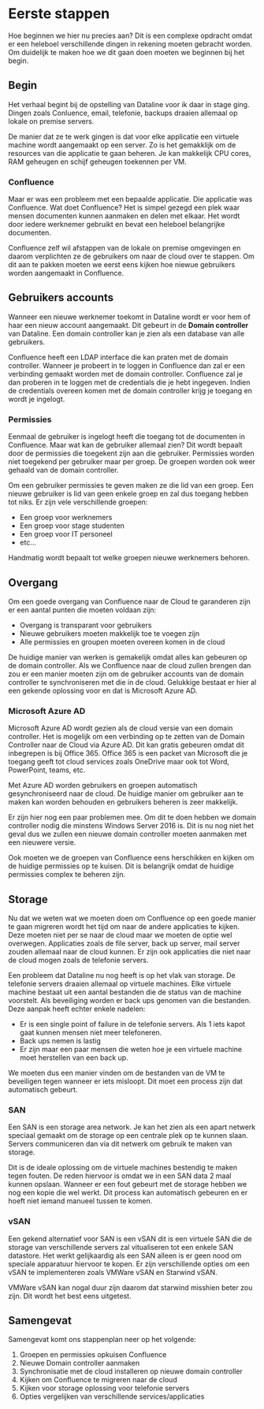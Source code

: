 # Eerste stappen

<!-- TODO dit hoofdstuk mag weg en moet verwerkt worden in de andere hoofdstukken -->

Hoe beginnen we hier nu precies aan? Dit is een complexe opdracht omdat er een heleboel verschillende dingen in rekening moeten gebracht worden. Om duidelijk te maken hoe we dit gaan doen moeten we beginnen bij het begin.

## Begin

Het verhaal begint bij de opstelling van Dataline voor ik daar in stage ging. Dingen zoals Conluence, email, telefonie, backups draaien allemaal op lokale on premise servers. 

De manier dat ze te werk gingen is dat voor elke applicatie een virtuele machine wordt aangemaakt op een server. Zo is het gemakklijk om de resources van die applicatie te gaan beheren. Je kan makkelijk CPU cores, RAM geheugen en schijf geheugen toekennen per VM.

### Confluence

Maar er was een probleem met een bepaalde applicatie. Die applicatie was Confluence. Wat doet Confluence? Het is simpel gezegd een plek waar mensen documenten kunnen aanmaken en delen met elkaar. Het wordt door iedere werknemer gebruikt en bevat een heleboel belangrijke documenten. 

Confluence zelf wil afstappen van de lokale on premise omgevingen en daarom verplichten ze de gebruikers om naar de cloud over te stappen. Om dit aan te pakken moeten we eerst eens kijken hoe niewue gebruikers worden aangemaakt in Confluence.

## Gebruikers accounts

Wanneer een nieuwe werknemer toekomt in Dataline wordt er voor hem of haar een nieuw account aangemaakt. Dit gebeurt in de **Domain controller** van Dataline. Een domain controller kan je zien als een database van alle gebruikers.  

Confluence heeft een LDAP interface die kan praten met de domain controller. Wanneer je probeert in te loggen in Confluence dan zal er een verbinding gemaakt worden met de domain controller. Confluence zal je dan proberen in te loggen met de credentials die je hebt ingegeven. Indien de credentials overeen komen met de domain controller krijg je toegang en wordt je ingelogt.


### Permissies

Eenmaal de gebruiker is ingelogt heeft die toegang tot de documenten in Confluence. Maar wat kan de gebruiker allemaal zien? Dit wordt bepaalt door de permissies die toegekent zijn aan die gebruiker. Permissies worden niet toegekend per gebruiker maar per groep. De groepen worden ook weer gehaald van de domain controller. 

Om een gebruiker permissies te geven maken ze die lid van een groep. Een nieuwe gebruiker is lid van geen enkele groep en zal dus toegang hebben tot niks. Er zijn vele verschillende groepen:

- Een groep voor werknemers
- Een groep voor stage studenten
- Een groep voor IT personeel
- etc...

Handmatig wordt bepaalt tot welke groepen nieuwe werknemers behoren. 

## Overgang

Om een goede overgang van Confluence naar de Cloud te garanderen zijn er een aantal punten die moeten voldaan zijn:

- Overgang is transparant voor gebruikers
- Nieuwe gebruikers moeten makkelijk toe te voegen zijn
- Alle permissies en groupen moeten overeen komen in de cloud

De huidige manier van werken is gemakelijk omdat alles kan gebeuren op de domain controller. Als we Confluence naar de cloud zullen brengen dan zou er een manier moeten zijn om de gebruiker accounts van de domain controller te synchroniseren met die in de cloud. Gelukkige bestaat er hier al een gekende oplossing voor en dat is Microsoft Azure AD.

### Microsoft Azure AD

Microsoft Azure AD wordt gezien als de cloud versie van een domain controller. Het is mogelijk om een verbinding op te zetten van de Domain Controller naar de Cloud via Azure AD. Dit kan gratis gebeuren omdat dit inbegrepen is bij Office 365. Office 365 is een packet van Microsoft die je toegang geeft tot cloud services zoals OneDrive maar ook tot Word, PowerPoint, teams, etc.

Met Azure AD worden gebruikers en groepen automatisch gesynchroniseerd naar de cloud. De huidige manier om gebruiker aan te maken kan worden behouden en gebruikers beheren is zeer makkelijk. 

Er zijn hier nog een paar problemen mee. Om dit te doen hebben we domain controller nodig die minstens Windows Server 2016 is. Dit is nu nog niet het geval dus we zullen een nieuwe domain controller moeten aanmaken met een nieuwere versie.

Ook moeten we de groepen van Confluence eens herschikken en kijken om de huidige permissies op te kuisen. Dit is belangrijk omdat de huidige permissies complex te beheren zijn.

## Storage

Nu dat we weten wat we moeten doen om Confluence op een goede manier te gaan migreren wordt het tijd om naar de andere applicaties te kijken. Deze moeten niet per se naar de cloud maar we moeten de optie wel overwegen. Applicaties zoals de file server, back up server, mail server zouden allemaal naar de cloud kunnen. Er zijn ook applicaties die niet naar de cloud mogen zoals de telefonie servers.

Een probleem dat Dataline nu nog heeft is op het vlak van storage. De telefonie servers draaien allemaal op virtuele machines. Elke virtuele machine bestaat uit een aantal bestanden die de status van de machine voorstelt. Als beveiliging worden er back ups genomen van die bestanden. Deze aanpak heeft echter enkele nadelen:

- Er is een single point of failure in de telefonie servers. Als 1 iets kapot gaat kunnen mensen niet meer telefoneren.
- Back ups nemen is lastig
- Er zijn maar een paar mensen die weten hoe je een virtuele machine moet herstellen van een back up.

We moeten dus een manier vinden om de bestanden van de VM te beveiligen tegen wanneer er iets misloopt. Dit moet een process zijn dat automatisch gebeurt.

### SAN

Een SAN is een storage area network. Je kan het zien als een apart netwerk speciaal gemaakt om de storage op een centrale plek op te kunnen slaan. Servers communiceren dan via dit netwerk om gebruik te maken van storage.

Dit is de ideale oplossing om de virtuele machines bestendig te maken tegen fouten. De reden hiervoor is omdat we in een SAN data 2 maal kunnen opslaan. Wanneer er een fout gebeurt met de storage hebben we nog een kopie die wel werkt. Dit process kan automatisch gebeuren en er hoeft niet iemand manueel tussen te komen.

### vSAN

Een gekend alternatief voor SAN is een vSAN dit is een virtuele SAN die de storage van verschillende servers zal vitualiseren tot een enkele SAN datastore. Het werkt gelijkaardig als een SAN alleen is er geen nood om speciale apparatuur hiervoor te kopen. Er zijn verschillende opties om een vSAN te implementeren zoals VMWare vSAN en Starwind vSAN.

VMWare vSAN kan nogal duur zijn daarom dat starwind misshien beter zou zijn. Dit wordt het best eens uitgetest.

## Samengevat

Samengevat komt ons stappenplan neer op het volgende:

1. Groepen en permissies opkuisen Confluence
2. Nieuwe Domain controller aanmaken
4. Synchronisatie met de cloud installeren op nieuwe domain controller
5. Kijken om Confluence te migreren naar de cloud
6. Kijken voor storage oplossing voor telefonie servers
7. Opties vergelijken van verschillende services/applicaties